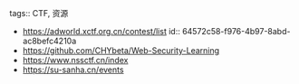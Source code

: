 tags:: CTF, 资源

- https://adworld.xctf.org.cn/contest/list
  id:: 64572c58-f976-4b97-8abd-ac8befc4210a
- https://github.com/CHYbeta/Web-Security-Learning
- https://www.nssctf.cn/index
- https://su-sanha.cn/events